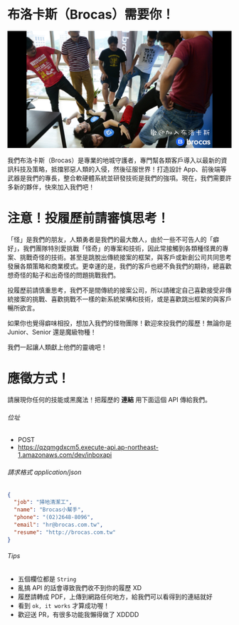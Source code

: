 # 布洛卡斯（Brocas）需要你！

![Banner](https://github.com/BrocasArea/brocas-hiring-inbox-api/raw/master/hire-banner.jpg)

我們布洛卡斯（Brocas）是專業的地城守護者，專門幫各類客戶導入以最新的資訊科技及策略，抵擋邪惡人類的入侵，然後征服世界！打造設計 App、前後端等武器是我們的專長，整合軟硬體系統並研發技術是我們的強項。現在，我們需要許多新的夥伴，快來加入我們吧！

# 注意！投履歷前請審慎思考！
「怪」是我們的朋友，人類勇者是我們的最大敵人，由於一些不可告人的「癖好」，我們團隊特別愛挑戰「怪奇」的專案和技術，因此常接觸到各類種怪異的專案、挑戰奇怪的技術。甚至是跳脫出傳統接案的框架，與客戶或新創公司共同思考發展各類策略和商業模式。更幸運的是，我們的客戶也總不負我們的期待，總喜歡想奇怪的點子和出奇怪的問題挑戰我們。

投履歷前請慎重思考，我們不是間傳統的接案公司，所以請確定自己喜歡接受非傳統接案的挑戰、喜歡挑戰不一樣的新系統架構和技術，或是喜歡跳出框架的與客戶暢所欲言。

如果你也覺得癖味相投，想加入我們的怪物團隊！歡迎來投我們的履歷！無論你是 Junior、Senior 還是魔級物種！

我們一起讓人類獻上他們的靈魂吧！

# 應徵方式！

請展現你任何的技能或黑魔法！把履歷的 **連結** 用下面這個 API 傳給我們。

###### 位址

- POST
- https://qzqmgdxcm5.execute-api.ap-northeast-1.amazonaws.com/dev/inboxapi


###### 請求格式 application/json

```json 
{
  "job": "掃地清潔工",
  "name": "Brocas小幫手",
  "phone": "(02)2648-8096",
  "email": "hr@brocas.com.tw",
  "resume": "http://brocas.com.tw"
}
```

###### Tips 

- 五個欄位都是 `String`
- 亂搞 API 的話會導致我們收不到你的履歷 XD
- 履歷請轉成 PDF，上傳到網路任何地方，給我們可以看得到的連結就好
- 看到 `ok, it works` 才算成功喔！
- 歡迎送 PR，有很多功能我懶得做了 XDDDD

